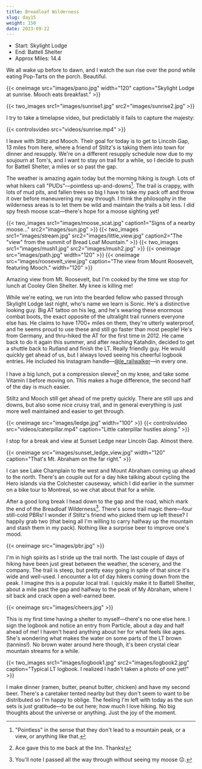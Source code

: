 ```yaml
---
title: Breadloaf Wilderness
slug: day15
weight: 150
date: 2023-09-22
---
```


- Start: Skylight Lodge
- End: Battell Shelter
- Approx Miles: 14.4

We all wake up before to dawn, and I watch the sun rise over the pond while eating Pop-Tarts on the porch. Beautiful.

{{< oneimage src="images/pano.jpg" width="120" caption="Skylight Lodge at sunrise. Mooch eats breakfast." >}}

{{< two_images src1="images/sunrise1.jpg" src2="images/sunrise2.jpg" >}}

I try to take a timelapse video, but predictably it fails to capture the majesty:

{{< controlsvideo src="videos/sunrise.mp4" >}}

I leave with Stiltz and Mooch. Their goal for today is to get to Lincoln Gap, 13 miles from here, where a friend of Stiltz's is taking them into town for dinner and resupply. We're on a different resupply schedule now due to my soujourn at Tom's, and I want to stay on trail for a while, so I decide to push for Battell Shelter, a miles or so past the gap.

The weather is amazing again today but the morning hiking is *tough*. Lots of what hikers call "PUDs"—pointless up-and-downs[^1]. The trail is crappy, with lots of mud pits, and fallen trees so big I have to take my pack off and throw it over before maneuvering my way through. I think the philosophy in the wilderness areas is to let them be wild and maintain the trails a bit less. I did spy fresh moose scat—there's hope for a moose sighting yet!

{{< two_images src1="images/moose_scat.jpg" caption1="Signs of a nearby moose..." src2="images/sun.jpg" >}}
{{< two_images src1="images/stream.jpg" src2="images/little_view.jpg" caption2="The \"view\" from the summit of Bread Loaf Mountain." >}}
{{< two_images src1="images/mush1.jpg" src2="images/mush2.jpg" >}}
{{< oneimage src="images/path.jpg" width="120" >}}
{{< oneimage src="images/roosevelt_view.jpg" caption="The view from Mount Roosevelt, featuring Mooch." width="120" >}}

Amazing view from Mt. Roosevelt, but I'm cooked by the time we stop for lunch at Cooley Glen Shelter. My knee is killing me!

While we're eating, we run into the bearded fellow who passed through Skylight Lodge last night, who's name we learn is Sonic. He's a distinctive looking guy. Big AT tattoo on his leg, and he's wearing these enormous combat boots, the exact opposite of the ultralight trail runners everyone else has. He claims to have 1700+ miles on them, they're utterly waterproof, and he seems proud to use these and still go faster than most people! He's from Germany, and thru-hiked the AT for the first time in 2012. He came back to do it again this summer, and after reaching Katahdin, decided to get a shuttle back to Rutland and finish the LT. Really friendly guy. He would quickly get ahead of us, but I always loved seeing his cheerful logbook entries. He included his Instagram handle—[@le_railwalker](https://www.instagram.com/le_railwalker/)—in every one.

I have a big lunch, put a compression sleeve[^2] on my knee, and take some Vitamin I before moving on. This makes a huge difference, the second half of the day is much easier.

Stiltz and Mooch still get ahead of me pretty quickly. There are still ups and downs, but also some nice cruisy trail, and in general everything is just more well maintained and easier to get through.

{{< oneimage src="images/ledge.jpg" width="100" >}}
{{< controlsvideo src="videos/caterpillar.mp4" caption="Little caterpillar hustles along." >}}

I stop for a break and view at Sunset Ledge near Lincoln Gap. Almost there.

{{< oneimage src="images/sunset_ledge_view.jpg" width="120" caption="That's Mt. Abraham on the far right." >}}

I can see Lake Champlain to the west and Mount Abraham coming up ahead to the north. There's an couple out for a day hike talking about cycling the Hero islands via the Colchester causeway, which I did earlier in the summer on a bike tour to Montreal, so we chat about that for a while.

After a good long break I head down to the gap and the road, which mark the end of the Breadloaf Wilderness[^3]. There's some trail magic there—four still-cold PBRs! I wonder if Stiltz's friend who picked them up left these? I happily grab two (that being all I'm willing to carry halfway up the mountain and stash them in my pack). Nothing like a surprise beer to improve one's mood.

{{< oneimage src="images/pbr.jpg" >}}

I'm in high spirits as I stride up the trail north. The last couple of days of hiking have been just great between the weather, the scenery, and the company. The trail is steep, but pretty easy going in spite of that since it's wide and well-used. I encounter a lot of day hikers coming down from the peak. I imagine this is a popular local trail. I quickly make it to Battell Shelter, about a mile past the gap and halfway to the peak of My Abraham, where I sit back and crack open a well-earned beer.

{{< oneimage src="images/cheers.jpg" >}}

This is my first time having a shelter to myself—there's no one else here. I sign the logbook and notice an entry from Particle, about a day and half ahead of me! I haven't heard anything about her for what feels like ages. She's wondering what makes the water on some parts of the LT brown (tannins!). No brown water around here though, it's been crystal clear mountain streams for a while.

{{< two_images src1="images/logbook1.jpg" src2="images/logbook2.jpg" caption="Typical LT logbook. I realized I hadn't taken a photo of one yet!" >}}

I make dinner (ramen, butter, peanut butter, chicken) and have my second beer. There's a caretaker tented nearby but they don't seem to want to be distributed so I'm happy to oblige. The feeling I'm left with today as the sun sets is just gratitude—to be out here; how much I love hiking. No big thoughts about the universe or anything. Just the joy of the moment.

[^1]: "Pointless" in the sense that they don't lead to a mountain peak, or a view, or anything like that.
[^2]: Ace gave this to me back at the Inn. Thanks!
[^3]: You'll note I passed all the way through without seeing my moose ☹️.
